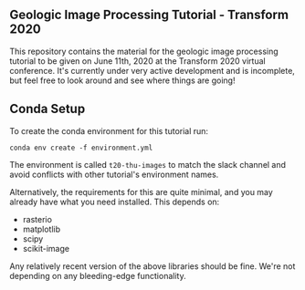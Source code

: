 Geologic Image Processing Tutorial - Transform 2020
--------------------------------------------------

This repository contains the material for the geologic image processing
tutorial to be given on June 11th, 2020 at the Transform 2020 virtual
conference.  It's currently under very active development and is incomplete,
but feel free to look around and see where things are going!

Conda Setup
-----------

To create the conda environment for this tutorial run:

```
conda env create -f environment.yml
```

The environment is called `t20-thu-images` to match the slack channel and avoid conflicts with other tutorial's environment names.

Alternatively, the requirements for this are quite minimal, and you may already have what you need installed. This depends on:

  * rasterio
  * matplotlib
  * scipy
  * scikit-image

Any relatively recent version of the above libraries should be fine. We're not depending on any bleeding-edge functionality.
